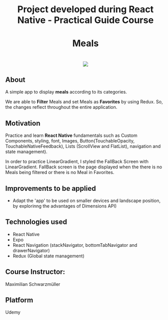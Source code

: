 <h1 align="center">Project developed during React Native - Practical Guide Course</h1>

<h1 align="center">Meals</h1>

<h1 align="center"><img src="https://ik.imagekit.io/cnbmdh4b9w/ezgif.com-gif-maker__2__wa3IROphW.gif?ik-sdk-version=javascript-1.4.3&updatedAt=1642509577130"></h1>

## About

A simple app to display **meals** according to its categories. 
<p>We are able to <strong>Filter</strong> Meals and set Meals as <strong>Favorites</strong> by using Redux. So, the changes reflect throughout the entire application.</p>

## Motivation
Practice and learn **React Native** fundamentals such as Custom Components, styling, font, Images, Button(TouchableOpacity, TouchableNativeFeedback), Lists (ScrollView and FlatList), navigation and state management).
<p>In order to practice LinearGradient, I styled the FallBack Screen with LinearGradient. FallBack screen is the page displayed when the there is no Meals being filtered or there is no Meal in Favorites.</p>

## Improvements to be applied
- Adapt the 'app' to be used on smaller devices and landscape position, by explorinng the advantages of Dimensions API)


## Technologies used
- React Native
- Expo
- React Navigation (stackNavigator, bottomTabNavigator and  drawerNavigator)
- Redux (Global state management)

## Course Instructor:
<p>Maximilian Schwarzmüller</p>

## Platform
<p>Udemy</p>


